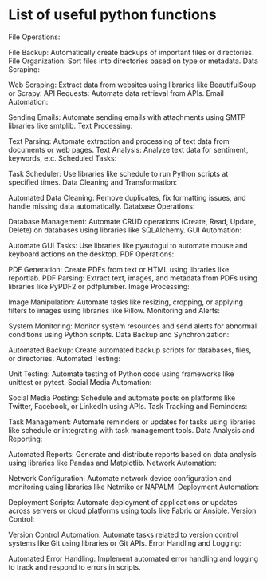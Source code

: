 # List of useful python functions

File Operations:

File Backup: Automatically create backups of important files or directories.
File Organization: Sort files into directories based on type or metadata.
Data Scraping:

Web Scraping: Extract data from websites using libraries like BeautifulSoup or Scrapy.
API Requests: Automate data retrieval from APIs.
Email Automation:

Sending Emails: Automate sending emails with attachments using SMTP libraries like smtplib.
Text Processing:

Text Parsing: Automate extraction and processing of text data from documents or web pages.
Text Analysis: Analyze text data for sentiment, keywords, etc.
Scheduled Tasks:

Task Scheduler: Use libraries like schedule to run Python scripts at specified times.
Data Cleaning and Transformation:

Automated Data Cleaning: Remove duplicates, fix formatting issues, and handle missing data automatically.
Database Operations:

Database Management: Automate CRUD operations (Create, Read, Update, Delete) on databases using libraries like SQLAlchemy.
GUI Automation:

Automate GUI Tasks: Use libraries like pyautogui to automate mouse and keyboard actions on the desktop.
PDF Operations:

PDF Generation: Create PDFs from text or HTML using libraries like reportlab.
PDF Parsing: Extract text, images, and metadata from PDFs using libraries like PyPDF2 or pdfplumber.
Image Processing:

Image Manipulation: Automate tasks like resizing, cropping, or applying filters to images using libraries like Pillow.
Monitoring and Alerts:

System Monitoring: Monitor system resources and send alerts for abnormal conditions using Python scripts.
Data Backup and Synchronization:

Automated Backup: Create automated backup scripts for databases, files, or directories.
Automated Testing:

Unit Testing: Automate testing of Python code using frameworks like unittest or pytest.
Social Media Automation:

Social Media Posting: Schedule and automate posts on platforms like Twitter, Facebook, or LinkedIn using APIs.
Task Tracking and Reminders:

Task Management: Automate reminders or updates for tasks using libraries like schedule or integrating with task management tools.
Data Analysis and Reporting:

Automated Reports: Generate and distribute reports based on data analysis using libraries like Pandas and Matplotlib.
Network Automation:

Network Configuration: Automate network device configuration and monitoring using libraries like Netmiko or NAPALM.
Deployment Automation:

Deployment Scripts: Automate deployment of applications or updates across servers or cloud platforms using tools like Fabric or Ansible.
Version Control:

Version Control Automation: Automate tasks related to version control systems like Git using libraries or Git APIs.
Error Handling and Logging:

Automated Error Handling: Implement automated error handling and logging to track and respond to errors in scripts.
